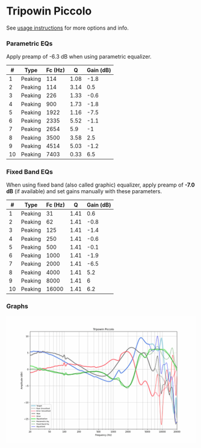 # Tripowin Piccolo
See [usage instructions](https://github.com/jaakkopasanen/AutoEq#usage) for more options and info.

### Parametric EQs
Apply preamp of -6.3 dB when using parametric equalizer.

|   # | Type    |   Fc (Hz) |    Q |   Gain (dB) |
|-----|---------|-----------|------|-------------|
|   1 | Peaking |       114 | 1.08 |        -1.8 |
|   2 | Peaking |       114 | 3.14 |         0.5 |
|   3 | Peaking |       226 | 1.33 |        -0.6 |
|   4 | Peaking |       900 | 1.73 |        -1.8 |
|   5 | Peaking |      1922 | 1.16 |        -7.5 |
|   6 | Peaking |      2335 | 5.52 |        -1.1 |
|   7 | Peaking |      2654 | 5.9  |        -1   |
|   8 | Peaking |      3500 | 3.58 |         2.5 |
|   9 | Peaking |      4514 | 5.03 |        -1.2 |
|  10 | Peaking |      7403 | 0.33 |         6.5 |

### Fixed Band EQs
When using fixed band (also called graphic) equalizer, apply preamp of **-7.0 dB** (if available) and set gains manually with these parameters.

|   # | Type    |   Fc (Hz) |    Q |   Gain (dB) |
|-----|---------|-----------|------|-------------|
|   1 | Peaking |        31 | 1.41 |         0.6 |
|   2 | Peaking |        62 | 1.41 |        -0.8 |
|   3 | Peaking |       125 | 1.41 |        -1.4 |
|   4 | Peaking |       250 | 1.41 |        -0.6 |
|   5 | Peaking |       500 | 1.41 |        -0.1 |
|   6 | Peaking |      1000 | 1.41 |        -1.9 |
|   7 | Peaking |      2000 | 1.41 |        -6.5 |
|   8 | Peaking |      4000 | 1.41 |         5.2 |
|   9 | Peaking |      8000 | 1.41 |         6   |
|  10 | Peaking |     16000 | 1.41 |         6.2 |

### Graphs
![](./Tripowin%20Piccolo.png)
